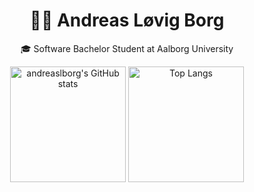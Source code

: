 <h1 align="center">👋🏻 Andreas Løvig Borg </h1>

<p align="center">
  🎓 Software Bachelor Student at Aalborg University
</p>



<p align="center">
  <img src="https://github-readme-stats-one-bice.vercel.app/api?username=andreaslborg&show_icons=true&include_all_commits=true&role=OWNER,ORGANIZATION_MEMBER" alt="andreaslborg's GitHub stats" height="185px" /> <img src="https://github-readme-stats-one-bice.vercel.app/api/top-langs/?username=andreaslborg&layout=compact&langs_count=8&include_all_commits=true&role=OWNER,ORGANIZATION_MEMBER" alt="Top Langs" height="185px" />

</p>
